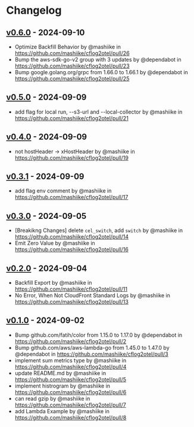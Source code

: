 # Changelog

## [v0.6.0](https://github.com/mashiike/cflog2otel/compare/v0.5.0...v0.6.0) - 2024-09-10
- Optimize Backfill Behavior by @mashiike in https://github.com/mashiike/cflog2otel/pull/26
- Bump the aws-sdk-go-v2 group with 3 updates by @dependabot in https://github.com/mashiike/cflog2otel/pull/23
- Bump google.golang.org/grpc from 1.66.0 to 1.66.1 by @dependabot in https://github.com/mashiike/cflog2otel/pull/25

## [v0.5.0](https://github.com/mashiike/cflog2otel/compare/v0.4.0...v0.5.0) - 2024-09-09
- add flag for local run, --s3-url and --local-collector by @mashiike in https://github.com/mashiike/cflog2otel/pull/21

## [v0.4.0](https://github.com/mashiike/cflog2otel/compare/v0.3.1...v0.4.0) - 2024-09-09
- not hostHeader -> xHostHeader by @mashiike in https://github.com/mashiike/cflog2otel/pull/19

## [v0.3.1](https://github.com/mashiike/cflog2otel/compare/v0.3.0...v0.3.1) - 2024-09-09
- add flag env comment by @mashiike in https://github.com/mashiike/cflog2otel/pull/17

## [v0.3.0](https://github.com/mashiike/cflog2otel/compare/v0.2.0...v0.3.0) - 2024-09-05
- [Breakikng Changes] delete `cel_switch`, add `switch` by @mashiike in https://github.com/mashiike/cflog2otel/pull/14
- Emit Zero Value by @mashiike in https://github.com/mashiike/cflog2otel/pull/16

## [v0.2.0](https://github.com/mashiike/cflog2otel/compare/v0.1.0...v0.2.0) - 2024-09-04
- Backfill Export by @mashiike in https://github.com/mashiike/cflog2otel/pull/11
- No Error, When Not CloudFront Standard Logs by @mashiike in https://github.com/mashiike/cflog2otel/pull/13

## [v0.1.0](https://github.com/mashiike/cflog2otel/commits/v0.1.0) - 2024-09-02
- Bump github.com/fatih/color from 1.15.0 to 1.17.0 by @dependabot in https://github.com/mashiike/cflog2otel/pull/2
- Bump github.com/aws/aws-lambda-go from 1.45.0 to 1.47.0 by @dependabot in https://github.com/mashiike/cflog2otel/pull/3
- implement sum metrics type by @mashiike in https://github.com/mashiike/cflog2otel/pull/4
- update README.md by @mashiike in https://github.com/mashiike/cflog2otel/pull/5
- implement histrogram by @mashiike in https://github.com/mashiike/cflog2otel/pull/6
- can read gzip by @mashiike in https://github.com/mashiike/cflog2otel/pull/7
- add Lambda Example by @mashiike in https://github.com/mashiike/cflog2otel/pull/8

